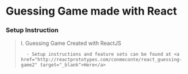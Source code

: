 # Guessing Game made with React

### Setup Instruction 

> l. Guessing Game Created with ReactJS
>
>       - Setup instructions and feature sets can be found at <a href="http://reactprototypes.com/conmeconte/react_guessing-game2" target="_blank">Here</a>
